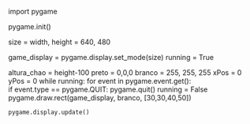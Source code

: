 import pygame

pygame.init()

size = width, height = 640, 480

game_display = pygame.display.set_mode(size)
running = True

altura_chao = height-100
preto = 0,0,0
branco = 255, 255, 255
xPos = 0
yPos = 0
while running:
    for event in pygame.event.get():    
        if event.type == pygame.QUIT:
            pygame.quit()
            running = False
    pygame.draw.rect(game_display, branco, [30,30,40,50])
    
    pygame.display.update()

           

